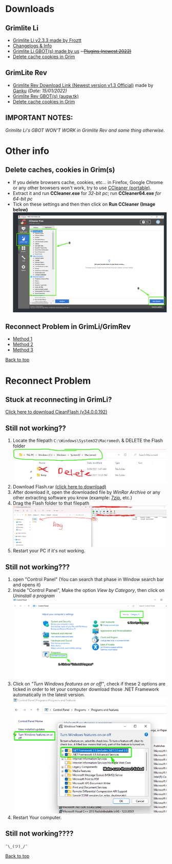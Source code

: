 <a name="Top_menu"/></a>
# Downloads
## Grimlite Li
- [Grimlite Li v2.3.3 made by Froztt](https://github.com/nicknggt/Grimlite-Li-GBOT/releases/download/v2.3.3/Grimlite.Li.2.3.3_Plugins_included.zip)
- [Changelogs & Info](https://github.com/nicknggt/Grimlite-Li-GBOT/releases/tag/v2.3.3)
- [Grimlite Li GBOT(s) made by us](https://minhaskamal.github.io/DownGit/#/home?url=https://github.com/nicknggt/Grimlite-Li-GBOT/tree/main/Grim_Li_GBOT)
~~- [Plugins (newest 2022)](https://github.com/nicknggt/Grimlite-Li-GBOT/releases/download/Jan-2022/Plugins.zip)~~
- [Delete cache cookies in Grim](#deletecache)

## GrimLite Rev
- [Grimlite Rev Download Link (Newest version v1.3 Official)](https://github.com/GentleGanku/GrimliteRev/releases/download/v1.3-Skyguard/Grimlite.Rev.rar) made by [Ganku](https://github.com/GentleGanku) *(Date: 15/01/2022)*
- [Grimlite Rev GBOT(s) (auqw.tk)](https://auqw.tk/)
- [Delete cache cookies in Grim](#deletecache)

## IMPORTANT NOTES:
*Grimlite Li's GBOT WON'T WORK in Grimlite Rev and same thing otherwise.*

# Other info
<a name="deletecache"/></a>
## Delete caches, cookies in Grim(s)
- If you delete browsers cache, cookies, etc... in Firefox, Google Chrome or any other browsers won't work, try to use [CCleaner (portable)](https://github.com/nicknggt/Grimlite-Li-GBOT/releases/download/CCleaner_v1/ccsetup589.zip). 
- Extract it and run **CCleaner.exe** for *32-bit pc*; run **CCleaner64.exe** *for 64-bit pc*
- Tick on these settings and then then click on **Run CCleaner** **(Image below)**
![CCleaner_image_1](./stuck_at_connecting_tutorial/ccleaner_png/ccleaner_ss_1.png)

## Reconnect Problem in GrimLi/GrimRev
- [Method 1](#method_1)
- [Method 2](#method_2)
- [Method 3](#method_3)

[Back to top](#Top_menu)

# Reconnect Problem
<a name="method_1"/></a>
## Stuck at reconnecting in GrimLi?
[Click here to download CleanFlash (v34.0.0.192)](https://github.com/nicknggt/Grimlite-Li-GBOT/releases/download/CleanFlash_34.0.0.192/Flash.Player-20211207T081507Z-001.zip)

<a name="method_2"/></a>
## Still not working??
1. Locate the filepath `C:\Windows\System32\Macromed\` & DELETE the Flash folder
![mflash_step_1](./stuck_at_connecting_tutorial/M_flash_s1.png)
2. Download Flash.rar [(click here to download)](https://github.com/nicknggt/Grimlite-Li-GBOT/releases/download/Macromed_Flash_sys32/Flash.rar)
3. After download it, open the downloaded file by *WinRar Archive* or any other extracting software you know (example: [7zip](https://www.7-zip.org/download.html), etc.)
4. Drag the Flash folder to that filepath
![mflash_step_4](./stuck_at_connecting_tutorial/M_flash_s4.png)
5. Restart your PC if it's not working.

<a name="method_3"/></a>
## Still not working???
1. open "Control Panel" (You can search that phase in Window search bar and opens it)
2. Inside "Control Panel", Make the option *View by Category*, then click on *Uninstall a program*
![s1_c_panel](./stuck_at_connecting_tutorial/C_Panel_s1.png)
3. Click on *"Turn Windows features on or off"*, check if these 2 options are ticked in order to let your computer download those .NET Framework automatically in the latest version.
![s2_c_panel](./stuck_at_connecting_tutorial/C_Panel_s2.png)
4. Restart Your computer.

## Still not working????
`¯\_(ツ)_/¯`

[Back to top](#Top_menu)